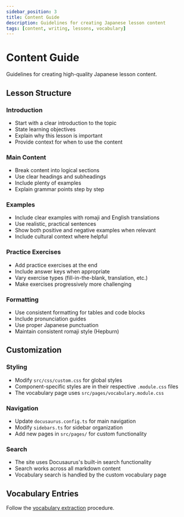 ```yaml
---
sidebar_position: 3
title: Content Guide
description: Guidelines for creating Japanese lesson content
tags: [content, writing, lessons, vocabulary]
---
```


# Content Guide

Guidelines for creating high-quality Japanese lesson content.

## Lesson Structure

### Introduction
- Start with a clear introduction to the topic
- State learning objectives
- Explain why this lesson is important
- Provide context for when to use the content

### Main Content
- Break content into logical sections
- Use clear headings and subheadings
- Include plenty of examples
- Explain grammar points step by step

### Examples
- Include clear examples with romaji and English translations
- Use realistic, practical sentences
- Show both positive and negative examples when relevant
- Include cultural context where helpful

### Practice Exercises
- Add practice exercises at the end
- Include answer keys when appropriate
- Vary exercise types (fill-in-the-blank, translation, etc.)
- Make exercises progressively more challenging

### Formatting
- Use consistent formatting for tables and code blocks
- Include pronunciation guides
- Use proper Japanese punctuation
- Maintain consistent romaji style (Hepburn)

## Customization

### Styling
- Modify `src/css/custom.css` for global styles
- Component-specific styles are in their respective `.module.css` files
- The vocabulary page uses `src/pages/vocabulary.module.css`

### Navigation
- Update `docusaurus.config.ts` for main navigation
- Modify `sidebars.ts` for sidebar organization
- Add new pages in `src/pages/` for custom functionality

### Search
- The site uses Docusaurus's built-in search functionality
- Search works across all markdown content
- Vocabulary search is handled by the custom vocabulary page

## Vocabulary Entries

Follow the [vocabulary extraction](./vocabulary-extraction.md) procedure.